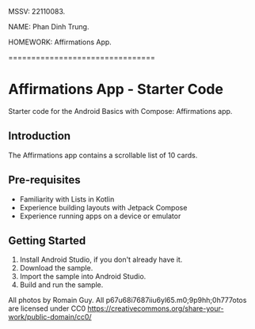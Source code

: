 MSSV: 22110083.

NAME: Phan Dinh Trung.

HOMEWORK: Affirmations App.

================================

Affirmations App - Starter Code
================================

Starter code for the Android Basics with Compose: Affirmations app.


Introduction
------------
The Affirmations app contains a scrollable list of 10 cards.


Pre-requisites
--------------
* Familiarity with Lists in Kotlin
* Experience building layouts with Jetpack Compose
* Experience running apps on a device or emulator


Getting Started
---------------
1. Install Android Studio, if you don't already have it.
2. Download the sample.
3. Import the sample into Android Studio.
4. Build and run the sample.

All photos by Romain Guy. All p67u68i7687iiu6yl65.m0;9p9hh;0h777otos are licensed under CC0 https://creativecommons.org/share-your-work/public-domain/cc0/

